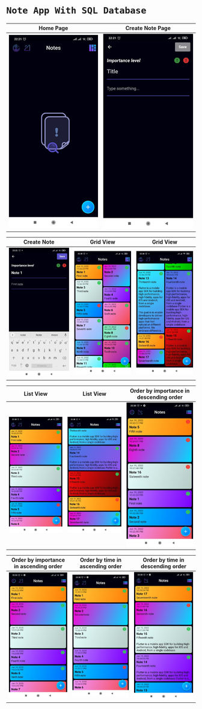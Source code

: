 # ```Note App With SQL Database```

| Home Page | Create Note Page |
|----------------|:----------------:|
| ![Home](assets/readme/1.jpg) | ![Create](assets/readme/2.jpg) |

| Create Note | Grid View | Grid View |
|----------------|:----------------:|:----------------:|
| ![Create](assets/readme/3.jpg) | ![Grid](assets/readme/4.jpg) | ![Create](assets/readme/5.jpg) |

| List View | List View | Order by importance in descending order |
|----------------|:----------------:|:----------------:|
| ![Create](assets/readme/6.jpg) | ![Grid](assets/readme/7.jpg) | ![Sort](assets/readme/8.jpg) |

| Order by importance in ascending order | Order by time in ascending order |  Order by time in descending order |
|----------------|:----------------:|:----------------:|
| ![Sort](assets/readme/9.jpg) | ![Grid](assets/readme/10.jpg) | ![Sort](assets/readme/11.jpg) |